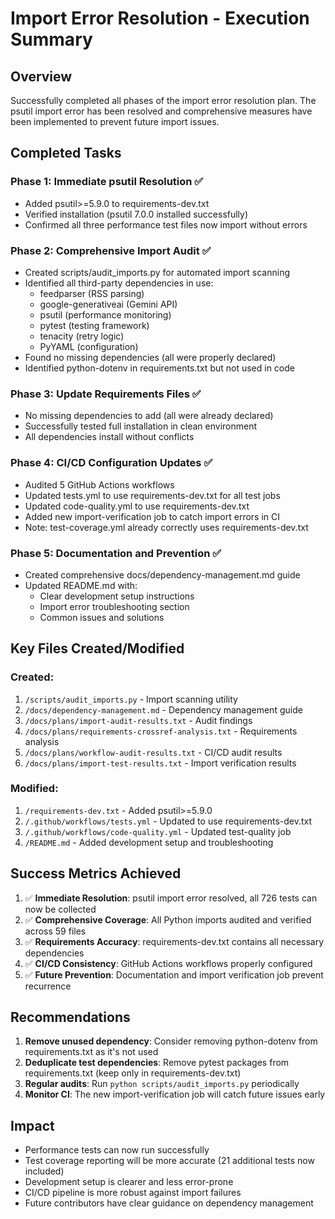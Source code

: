 # Import Error Resolution - Execution Summary

## Overview
Successfully completed all phases of the import error resolution plan. The psutil import error has been resolved and comprehensive measures have been implemented to prevent future import issues.

## Completed Tasks

### Phase 1: Immediate psutil Resolution ✅
- Added psutil>=5.9.0 to requirements-dev.txt
- Verified installation (psutil 7.0.0 installed successfully)
- Confirmed all three performance test files now import without errors

### Phase 2: Comprehensive Import Audit ✅
- Created scripts/audit_imports.py for automated import scanning
- Identified all third-party dependencies in use:
  - feedparser (RSS parsing)
  - google-generativeai (Gemini API)
  - psutil (performance monitoring)
  - pytest (testing framework)
  - tenacity (retry logic)
  - PyYAML (configuration)
- Found no missing dependencies (all were properly declared)
- Identified python-dotenv in requirements.txt but not used in code

### Phase 3: Update Requirements Files ✅
- No missing dependencies to add (all were already declared)
- Successfully tested full installation in clean environment
- All dependencies install without conflicts

### Phase 4: CI/CD Configuration Updates ✅
- Audited 5 GitHub Actions workflows
- Updated tests.yml to use requirements-dev.txt for all test jobs
- Updated code-quality.yml to use requirements-dev.txt
- Added new import-verification job to catch import errors in CI
- Note: test-coverage.yml already correctly uses requirements-dev.txt

### Phase 5: Documentation and Prevention ✅
- Created comprehensive docs/dependency-management.md guide
- Updated README.md with:
  - Clear development setup instructions
  - Import error troubleshooting section
  - Common issues and solutions

## Key Files Created/Modified

### Created:
1. `/scripts/audit_imports.py` - Import scanning utility
2. `/docs/dependency-management.md` - Dependency management guide
3. `/docs/plans/import-audit-results.txt` - Audit findings
4. `/docs/plans/requirements-crossref-analysis.txt` - Requirements analysis
5. `/docs/plans/workflow-audit-results.txt` - CI/CD audit results
6. `/docs/plans/import-test-results.txt` - Import verification results

### Modified:
1. `/requirements-dev.txt` - Added psutil>=5.9.0
2. `/.github/workflows/tests.yml` - Updated to use requirements-dev.txt
3. `/.github/workflows/code-quality.yml` - Updated test-quality job
4. `/README.md` - Added development setup and troubleshooting

## Success Metrics Achieved

1. ✅ **Immediate Resolution**: psutil import error resolved, all 726 tests can now be collected
2. ✅ **Comprehensive Coverage**: All Python imports audited and verified across 59 files
3. ✅ **Requirements Accuracy**: requirements-dev.txt contains all necessary dependencies
4. ✅ **CI/CD Consistency**: GitHub Actions workflows properly configured
5. ✅ **Future Prevention**: Documentation and import verification job prevent recurrence

## Recommendations

1. **Remove unused dependency**: Consider removing python-dotenv from requirements.txt as it's not used
2. **Deduplicate test dependencies**: Remove pytest packages from requirements.txt (keep only in requirements-dev.txt)
3. **Regular audits**: Run `python scripts/audit_imports.py` periodically
4. **Monitor CI**: The new import-verification job will catch future issues early

## Impact

- Performance tests can now run successfully
- Test coverage reporting will be more accurate (21 additional tests now included)
- Development setup is clearer and less error-prone
- CI/CD pipeline is more robust against import failures
- Future contributors have clear guidance on dependency management